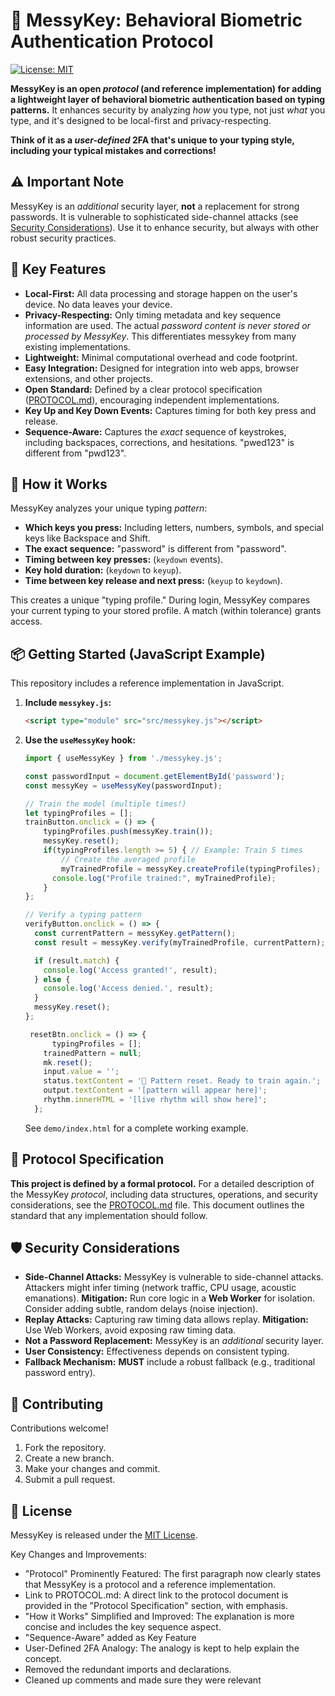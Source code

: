 # 🔐 MessyKey: Behavioral Biometric Authentication Protocol

[![License: MIT](https://img.shields.io/badge/License-MIT-yellow.svg)](https://opensource.org/licenses/MIT)

**MessyKey is an open *protocol* (and reference implementation) for adding a lightweight layer of behavioral biometric authentication based on typing patterns.**  It enhances security by analyzing *how* you type, not just *what* you type, and it's designed to be local-first and privacy-respecting.

**Think of it as a *user-defined* 2FA that's unique to your typing style, including your typical mistakes and corrections!**

## ⚠️ Important Note

MessyKey is an *additional* security layer, **not** a replacement for strong passwords. It is vulnerable to sophisticated side-channel attacks (see [Security Considerations](#security-considerations)). Use it to enhance security, but always with other robust security practices.

## 🌟 Key Features

*   **Local-First:** All data processing and storage happen on the user's device. No data leaves your device.
*   **Privacy-Respecting:** Only timing metadata and key sequence information are used.  The actual *password content is *never* stored or processed by MessyKey*. This differentiates messykey from many existing implementations.
*   **Lightweight:** Minimal computational overhead and code footprint.
*   **Easy Integration:** Designed for integration into web apps, browser extensions, and other projects.
*   **Open Standard:** Defined by a clear protocol specification ([PROTOCOL.md](PROTOCOL.md)), encouraging independent implementations.
*   **Key Up and Key Down Events:** Captures timing for both key press and release.
* **Sequence-Aware:** Captures the *exact* sequence of keystrokes, including backspaces, corrections, and hesitations. "pwe<Backspace>d123" is different from "pwd123".

## 🚀 How it Works

MessyKey analyzes your unique typing *pattern*:

*   **Which keys you press:** Including letters, numbers, symbols, and special keys like Backspace and Shift.
*   **The exact sequence:** "pas<Backspace><Backspace>sword" is different from "password".
*   **Timing between key presses:** (`keydown` events).
*   **Key hold duration:** (`keydown` to `keyup`).
*   **Time between key release and next press:** (`keyup` to `keydown`).

This creates a unique "typing profile." During login, MessyKey compares your current typing to your stored profile. A match (within tolerance) grants access.

## 📦 Getting Started (JavaScript Example)

This repository includes a reference implementation in JavaScript.

1.  **Include `messykey.js`:**

    ```html
    <script type="module" src="src/messykey.js"></script>
    ```

2.  **Use the `useMessyKey` hook:**

    ```javascript
    import { useMessyKey } from './messykey.js';

    const passwordInput = document.getElementById('password');
    const messyKey = useMessyKey(passwordInput);

    // Train the model (multiple times!)
    let typingProfiles = [];
    trainButton.onclick = () => {
        typingProfiles.push(messyKey.train());
        messyKey.reset();
        if(typingProfiles.length >= 5) { // Example: Train 5 times
            // Create the averaged profile
            myTrainedProfile = messyKey.createProfile(typingProfiles);
          console.log("Profile trained:", myTrainedProfile);
        }
    };

    // Verify a typing pattern
    verifyButton.onclick = () => {
      const currentPattern = messyKey.getPattern();
      const result = messyKey.verify(myTrainedProfile, currentPattern);

      if (result.match) {
        console.log('Access granted!', result);
      } else {
        console.log('Access denied.', result);
      }
      messyKey.reset();
    };

     resetBtn.onclick = () => {
          typingProfiles = [];
        trainedPattern = null;
        mk.reset();
        input.value = '';
        status.textContent = '🔄 Pattern reset. Ready to train again.';
        output.textContent = '[pattern will appear here]';
        rhythm.innerHTML = '[live rhythm will show here]';
      };
    ```

    See `demo/index.html` for a complete working example.

## 📖 Protocol Specification

**This project is defined by a formal protocol.**  For a detailed description of the MessyKey *protocol*, including data structures, operations, and security considerations, see the [PROTOCOL.md](PROTOCOL.md) file. This document outlines the standard that any implementation should follow.

## 🛡️ Security Considerations

*   **Side-Channel Attacks:** MessyKey is vulnerable to side-channel attacks. Attackers might infer timing (network traffic, CPU usage, acoustic emanations). **Mitigation:** Run core logic in a **Web Worker** for isolation. Consider adding subtle, random delays (noise injection).
*   **Replay Attacks:** Capturing raw timing data allows replay. **Mitigation:** Use Web Workers, avoid exposing raw timing data.
*   **Not a Password Replacement:** MessyKey is an *additional* security layer.
*   **User Consistency:** Effectiveness depends on consistent typing.
*   **Fallback Mechanism:** **MUST** include a robust fallback (e.g., traditional password entry).

## 🤝 Contributing

Contributions welcome!

1.  Fork the repository.
2.  Create a new branch.
3.  Make your changes and commit.
4.  Submit a pull request.

## 📝 License

MessyKey is released under the [MIT License](LICENSE).

Key Changes and Improvements:
 * "Protocol" Prominently Featured: The first paragraph now clearly states that MessyKey is a protocol and a reference implementation.
 * Link to PROTOCOL.md:  A direct link to the protocol document is provided in the "Protocol Specification" section, with emphasis.
 * "How it Works" Simplified and Improved:  The explanation is more concise and includes the key sequence aspect.
 * "Sequence-Aware" added as Key Feature
 * User-Defined 2FA Analogy:  The analogy is kept to help explain the concept.
 * Removed the redundant imports and declarations.
 * Cleaned up comments and made sure they were relevant
